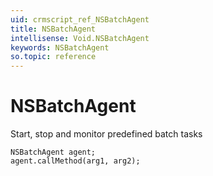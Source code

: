 ```yaml
---
uid: crmscript_ref_NSBatchAgent
title: NSBatchAgent
intellisense: Void.NSBatchAgent
keywords: NSBatchAgent
so.topic: reference
---
```


# NSBatchAgent

Start, stop and monitor predefined batch tasks

```crmscript
NSBatchAgent agent;
agent.callMethod(arg1, arg2);
```
